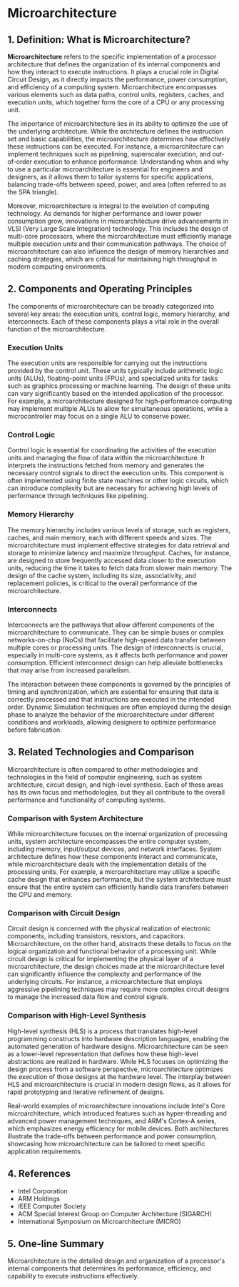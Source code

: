 # Microarchitecture

## 1. Definition: What is **Microarchitecture**?
**Microarchitecture** refers to the specific implementation of a processor architecture that defines the organization of its internal components and how they interact to execute instructions. It plays a crucial role in Digital Circuit Design, as it directly impacts the performance, power consumption, and efficiency of a computing system. Microarchitecture encompasses various elements such as data paths, control units, registers, caches, and execution units, which together form the core of a CPU or any processing unit.

The importance of microarchitecture lies in its ability to optimize the use of the underlying architecture. While the architecture defines the instruction set and basic capabilities, the microarchitecture determines how effectively these instructions can be executed. For instance, a microarchitecture can implement techniques such as pipelining, superscalar execution, and out-of-order execution to enhance performance. Understanding when and why to use a particular microarchitecture is essential for engineers and designers, as it allows them to tailor systems for specific applications, balancing trade-offs between speed, power, and area (often referred to as the SPA triangle).

Moreover, microarchitecture is integral to the evolution of computing technology. As demands for higher performance and lower power consumption grow, innovations in microarchitecture drive advancements in VLSI (Very Large Scale Integration) technology. This includes the design of multi-core processors, where the microarchitecture must efficiently manage multiple execution units and their communication pathways. The choice of microarchitecture can also influence the design of memory hierarchies and caching strategies, which are critical for maintaining high throughput in modern computing environments.

## 2. Components and Operating Principles
The components of microarchitecture can be broadly categorized into several key areas: the execution units, control logic, memory hierarchy, and interconnects. Each of these components plays a vital role in the overall function of the microarchitecture.

### Execution Units
The execution units are responsible for carrying out the instructions provided by the control unit. These units typically include arithmetic logic units (ALUs), floating-point units (FPUs), and specialized units for tasks such as graphics processing or machine learning. The design of these units can vary significantly based on the intended application of the processor. For example, a microarchitecture designed for high-performance computing may implement multiple ALUs to allow for simultaneous operations, while a microcontroller may focus on a single ALU to conserve power.

### Control Logic
Control logic is essential for coordinating the activities of the execution units and managing the flow of data within the microarchitecture. It interprets the instructions fetched from memory and generates the necessary control signals to direct the execution units. This component is often implemented using finite state machines or other logic circuits, which can introduce complexity but are necessary for achieving high levels of performance through techniques like pipelining.

### Memory Hierarchy
The memory hierarchy includes various levels of storage, such as registers, caches, and main memory, each with different speeds and sizes. The microarchitecture must implement effective strategies for data retrieval and storage to minimize latency and maximize throughput. Caches, for instance, are designed to store frequently accessed data closer to the execution units, reducing the time it takes to fetch data from slower main memory. The design of the cache system, including its size, associativity, and replacement policies, is critical to the overall performance of the microarchitecture.

### Interconnects
Interconnects are the pathways that allow different components of the microarchitecture to communicate. They can be simple buses or complex networks-on-chip (NoCs) that facilitate high-speed data transfer between multiple cores or processing units. The design of interconnects is crucial, especially in multi-core systems, as it affects both performance and power consumption. Efficient interconnect design can help alleviate bottlenecks that may arise from increased parallelism.

The interaction between these components is governed by the principles of timing and synchronization, which are essential for ensuring that data is correctly processed and that instructions are executed in the intended order. Dynamic Simulation techniques are often employed during the design phase to analyze the behavior of the microarchitecture under different conditions and workloads, allowing designers to optimize performance before fabrication.

## 3. Related Technologies and Comparison
Microarchitecture is often compared to other methodologies and technologies in the field of computer engineering, such as system architecture, circuit design, and high-level synthesis. Each of these areas has its own focus and methodologies, but they all contribute to the overall performance and functionality of computing systems.

### Comparison with System Architecture
While microarchitecture focuses on the internal organization of processing units, system architecture encompasses the entire computer system, including memory, input/output devices, and network interfaces. System architecture defines how these components interact and communicate, while microarchitecture deals with the implementation details of the processing units. For example, a microarchitecture may utilize a specific cache design that enhances performance, but the system architecture must ensure that the entire system can efficiently handle data transfers between the CPU and memory.

### Comparison with Circuit Design
Circuit design is concerned with the physical realization of electronic components, including transistors, resistors, and capacitors. Microarchitecture, on the other hand, abstracts these details to focus on the logical organization and functional behavior of a processing unit. While circuit design is critical for implementing the physical layer of a microarchitecture, the design choices made at the microarchitecture level can significantly influence the complexity and performance of the underlying circuits. For instance, a microarchitecture that employs aggressive pipelining techniques may require more complex circuit designs to manage the increased data flow and control signals.

### Comparison with High-Level Synthesis
High-level synthesis (HLS) is a process that translates high-level programming constructs into hardware description languages, enabling the automated generation of hardware designs. Microarchitecture can be seen as a lower-level representation that defines how these high-level abstractions are realized in hardware. While HLS focuses on optimizing the design process from a software perspective, microarchitecture optimizes the execution of those designs at the hardware level. The interplay between HLS and microarchitecture is crucial in modern design flows, as it allows for rapid prototyping and iterative refinement of designs.

Real-world examples of microarchitecture innovations include Intel's Core microarchitecture, which introduced features such as hyper-threading and advanced power management techniques, and ARM's Cortex-A series, which emphasizes energy efficiency for mobile devices. Both architectures illustrate the trade-offs between performance and power consumption, showcasing how microarchitecture can be tailored to meet specific application requirements.

## 4. References
- Intel Corporation
- ARM Holdings
- IEEE Computer Society
- ACM Special Interest Group on Computer Architecture (SIGARCH)
- International Symposium on Microarchitecture (MICRO)

## 5. One-line Summary
Microarchitecture is the detailed design and organization of a processor's internal components that determines its performance, efficiency, and capability to execute instructions effectively.